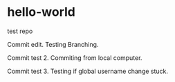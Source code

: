 # hello-world
test repo

Commit edit. Testing Branching.

Commit test 2. Commiting from local computer.

Commit test 3. Testing if global username change stuck.